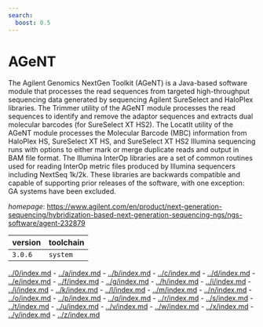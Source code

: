 ```yaml
---
search:
  boost: 0.5
---
```

# AGeNT

The Agilent Genomics NextGen Toolkit (AGeNT) is a Java-based software module that processes the read sequences from targeted high-throughput sequencing data generated by sequencing Agilent SureSelect and HaloPlex libraries.  The Trimmer utility of the AGeNT module processes the read sequences to identify and remove the adaptor sequences and extracts dual molecular barcodes (for SureSelect XT HS2).  The LocatIt utility of the AGeNT module processes the Molecular Barcode (MBC) information from HaloPlex HS, SureSelect XT HS, and SureSelect XT HS2 Illumina sequencing runs with options to either mark or merge duplicate reads and output in BAM file format. The Illumina InterOp libraries are a set of common routines used for reading InterOp metric files produced by Illumina sequencers including NextSeq 1k/2k. These libraries are backwards compatible and capable of supporting prior releases of the software, with one exception: GA systems have been excluded.

*homepage*: <https://www.agilent.com/en/product/next-generation-sequencing/hybridization-based-next-generation-sequencing-ngs/ngs-software/agent-232879>

version | toolchain
--------|----------
``3.0.6`` | ``system``

[../0/index.md](0) - [../a/index.md](a) - [../b/index.md](b) - [../c/index.md](c) - [../d/index.md](d) - [../e/index.md](e) - [../f/index.md](f) - [../g/index.md](g) - [../h/index.md](h) - [../i/index.md](i) - [../j/index.md](j) - [../k/index.md](k) - [../l/index.md](l) - [../m/index.md](m) - [../n/index.md](n) - [../o/index.md](o) - [../p/index.md](p) - [../q/index.md](q) - [../r/index.md](r) - [../s/index.md](s) - [../t/index.md](t) - [../u/index.md](u) - [../v/index.md](v) - [../w/index.md](w) - [../x/index.md](x) - [../y/index.md](y) - [../z/index.md](z)

